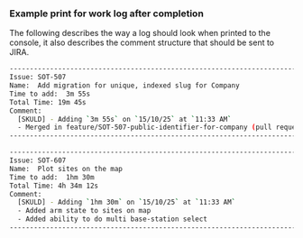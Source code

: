 ### Example print for work log after completion 
The following describes the way a log should look when printed to the console, it also
describes the comment structure that should be sent to JIRA. 

```bash
-----------------------------------------------------------------------------------------
Issue: SOT-507
Name:  Add migration for unique, indexed slug for Company
Time to add:  3m 55s
Total Time: 19m 45s
Comment:
  [SKULD] - Adding `3m 55s` on `15/10/25` at `11:33 AM`  
  - Merged in feature/SOT-507-public-identifier-for-company (pull request #208)
-----------------------------------------------------------------------------------------

-----------------------------------------------------------------------------------------
Issue: SOT-607
Name:  Plot sites on the map
Time to add:  1hm 30m
Total Time: 4h 34m 12s
Comment:
  [SKULD] - Adding `1hm 30m` on `15/10/25` at `11:33 AM`  
  - Added arm state to sites on map
  - Added ability to do multi base-station select
-----------------------------------------------------------------------------------------   
```

